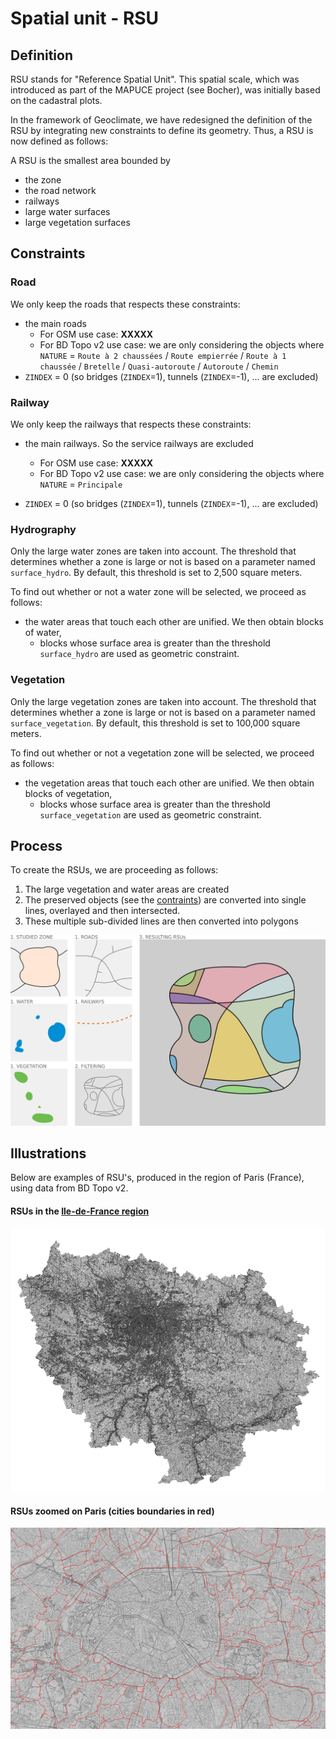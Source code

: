 # Spatial unit - RSU



## Definition

RSU stands for "Reference Spatial Unit". This spatial scale, which was introduced as part of the MAPUCE project (see Bocher), was initially based on the cadastral plots.

In the framework of Geoclimate, we have redesigned the definition of the RSU by integrating new constraints to define its geometry. Thus, a RSU is now defined as follows:

A RSU is the smallest area bounded by
- the zone
- the road network
- railways
- large water surfaces
- large vegetation surfaces



## Constraints

### Road

We only keep the roads that respects these constraints: 

- the main roads
  - For OSM use case: **XXXXX**
  - For BD Topo v2 use case: we are only considering the objects where `NATURE` = `Route à 2
    chaussées` / `Route empierrée` / `Route à 1 chaussée` / `Bretelle` / `Quasi-autoroute` /
    `Autoroute` / `Chemin`
- `ZINDEX` = 0 (so bridges (`ZINDEX`=1), tunnels (`ZINDEX`=-1), ... are excluded)

### Railway

We only keep the railways that respects these constraints: 

- the main railways. So the service railways are excluded
  - For OSM use case: **XXXXX**
  - For BD Topo v2 use case: we are only considering the objects where `NATURE` = `Principale`

- `ZINDEX` = 0 (so bridges (`ZINDEX`=1), tunnels (`ZINDEX`=-1), ... are excluded)



### Hydrography

Only the large water zones are taken into account. The threshold that determines whether a zone is large or not is based on a parameter named `surface_hydro`. By default, this threshold is set to 2,500 square meters.

To find out whether or not a water zone will be selected, we proceed as follows:

- the water areas that touch each other are unified. We then obtain blocks of water,
  - blocks whose surface area is greater than the threshold `surface_hydro` are used as geometric constraint.

### Vegetation

Only the large vegetation zones are taken into account. The threshold that determines whether a zone is large or not is based on a parameter named `surface_vegetation`. By default, this threshold is set to 100,000 square meters.

To find out whether or not a vegetation zone will be selected, we proceed as follows:
- the vegetation areas that touch each other are unified. We then obtain blocks of vegetation,
  - blocks whose surface area is greater than the threshold `surface_vegetation` are used as geometric constraint.

## Process

To create the RSUs, we are proceeding as follows:

1. The large vegetation and water areas are created
2. The preserved objects (see the [contraints](#constraints)) are converted into single lines, overlayed and then intersected.
3. These multiple sub-divided lines are then converted into polygons

![rsu_generation](../../resources/images/chain_documentation/rsu_generation.png)

## Illustrations

Below are examples of RSU's, produced in the region of Paris (France), using data from BD Topo v2.

#### RSUs in the [Ile-de-France region](https://www.openstreetmap.org/relation/8649)

![USR_IDF](../../resources/images/chain_documentation/USR_IDF.png)

#### RSUs zoomed on Paris (cities boundaries in red)

![USR_Paris_with_limits_cities](../../resources/images/chain_documentation/USR_Paris_with_limits_cities.png)

